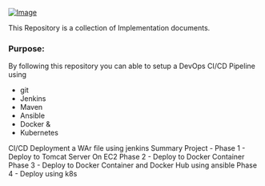 
[![Image](https://github.com/yankils/Simple-DevOps-Project/blob/master/Devops_course.PNG "DevOps Project - CI/CD with Jenkins Ansible Docker Kubernetes ")](https://www.udemy.com/course/valaxy-devops/?referralCode=8147A5CF4C8C7D9E253F)

This Repository is a collection of Implementation documents. 

### Purpose:
By following this repository you can able to setup a DevOps CI/CD Pipeline using
- git
- Jenkins
- Maven
- Ansible
- Docker &
- Kubernetes




CI/CD Deployment a WAr file using jenkins 
Summary Project - Phase 1 - Deploy to Tomcat Server On EC2
Phase 2 - Deploy to Docker Container
Phase 3 - Deploy to Docker Container and Docker Hub using ansible
Phase 4 - Deploy using k8s

